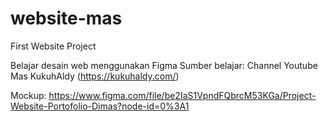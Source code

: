# website-mas
First Website Project

Belajar desain web menggunakan Figma
Sumber belajar: Channel Youtube Mas KukuhAldy (https://kukuhaldy.com/)


Mockup: https://www.figma.com/file/be2IaS1VpndFQbrcM53KGa/Project-Website-Portofolio-Dimas?node-id=0%3A1
